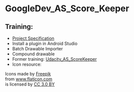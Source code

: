# GoogleDev_AS_Score_Keeper

## Training:

* [Project Specification](https://review.udacity.com/#!/rubrics/157/view)
* Install a plugin in Android Studio
* Batch Drawable Importer
* Compound drawable
* Former training: [Udacity_AS_ScoreKeeper](https://github.com/benedicte69/Udacity_AS_ScoreKeeper)
* Icon resource: 
<div>Icons made by <a href="http://www.freepik.com" title="Freepik">Freepik</a></div> 
<div>from <a href="https://www.flaticon.com/" title="Flaticon">www.flaticon.com</a></div> 
<div>is licensed by <a href="http://creativecommons.org/licenses/by/3.0/" title="Creative Commons BY 3.0" target="_blank">CC 3.0 BY</a></div>


